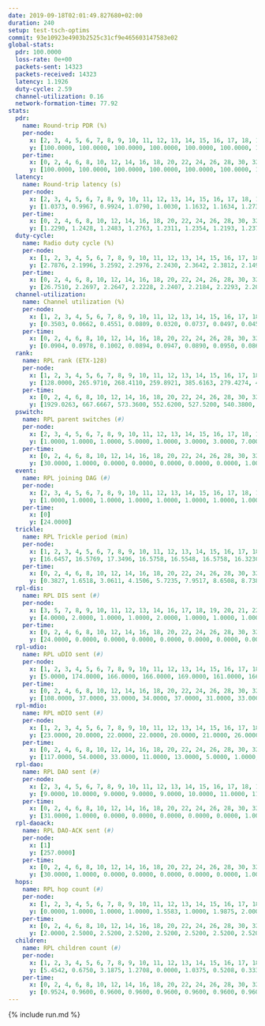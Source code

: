 ```yaml
---
date: 2019-09-18T02:01:49.827680+02:00
duration: 240
setup: test-tsch-optims
commit: 93e10923e4903b2525c31cf9e465603147583e02
global-stats:
  pdr: 100.0000
  loss-rate: 0e+00
  packets-sent: 14323
  packets-received: 14323
  latency: 1.1926
  duty-cycle: 2.59
  channel-utilization: 0.16
  network-formation-time: 77.92
stats:
  pdr:
    name: Round-trip PDR (%)
    per-node:
      x: [2, 3, 4, 5, 6, 7, 8, 9, 10, 11, 12, 13, 14, 15, 16, 17, 18, 19, 20, 21, 22, 23, 24, 25]
      y: [100.0000, 100.0000, 100.0000, 100.0000, 100.0000, 100.0000, 100.0000, 100.0000, 100.0000, 100.0000, 100.0000, 100.0000, 100.0000, 100.0000, 100.0000, 100.0000, 100.0000, 100.0000, 100.0000, 100.0000, 100.0000, 100.0000, 100.0000, 100.0000]
    per-time:
      x: [0, 2, 4, 6, 8, 10, 12, 14, 16, 18, 20, 22, 24, 26, 28, 30, 32, 34, 36, 38, 40, 42, 44, 46, 48, 50, 52, 54, 56, 58, 60, 62, 64, 66, 68, 70, 72, 74, 76, 78, 80, 82, 84, 86, 88, 90, 92, 94, 96, 98, 100, 102, 104, 106, 108, 110, 112, 114, 116, 118, 120, 122, 124, 126, 128, 130, 132, 134, 136, 138, 140, 142, 144, 146, 148, 150, 152, 154, 156, 158, 160, 162, 164, 166, 168, 170, 172, 174, 176, 178, 180, 182, 184, 186, 188, 190, 192, 194, 196, 198, 200, 202, 204, 206, 208, 210, 212, 214, 216, 218, 220, 222, 224, 226, 228, 230, 232, 234, 236, 238]
      y: [100.0000, 100.0000, 100.0000, 100.0000, 100.0000, 100.0000, 100.0000, 100.0000, 100.0000, 100.0000, 100.0000, 100.0000, 100.0000, 100.0000, 100.0000, 100.0000, 100.0000, 100.0000, 100.0000, 100.0000, 100.0000, 100.0000, 100.0000, 100.0000, 100.0000, 100.0000, 100.0000, 100.0000, 100.0000, 100.0000, 100.0000, 100.0000, 100.0000, 100.0000, 100.0000, 100.0000, 100.0000, 100.0000, 100.0000, 100.0000, 100.0000, 100.0000, 100.0000, 100.0000, 100.0000, 100.0000, 100.0000, 100.0000, 100.0000, 100.0000, 100.0000, 100.0000, 100.0000, 100.0000, 100.0000, 100.0000, 100.0000, 100.0000, 100.0000, 100.0000, 100.0000, 100.0000, 100.0000, 100.0000, 100.0000, 100.0000, 100.0000, 100.0000, 100.0000, 100.0000, 100.0000, 100.0000, 100.0000, 100.0000, 100.0000, 100.0000, 100.0000, 100.0000, 100.0000, 100.0000, 100.0000, 100.0000, 100.0000, 100.0000, 100.0000, 100.0000, 100.0000, 100.0000, 100.0000, 100.0000, 100.0000, 100.0000, 100.0000, 100.0000, 100.0000, 100.0000, 100.0000, 100.0000, 100.0000, 100.0000, 100.0000, 100.0000, 100.0000, 100.0000, 100.0000, 100.0000, 100.0000, 100.0000, 100.0000, 100.0000, 100.0000, 100.0000, 100.0000, 100.0000, 100.0000, 100.0000, 100.0000, 100.0000, 100.0000, 100.0000]
  latency:
    name: Round-trip latency (s)
    per-node:
      x: [2, 3, 4, 5, 6, 7, 8, 9, 10, 11, 12, 13, 14, 15, 16, 17, 18, 19, 20, 21, 22, 23, 24, 25]
      y: [1.0373, 0.9967, 0.9924, 1.0790, 1.0030, 1.1632, 1.1634, 1.2732, 1.1010, 1.1943, 1.1669, 1.1031, 1.3084, 1.1574, 1.1817, 1.2198, 1.2330, 1.2363, 1.3210, 1.3391, 1.2458, 1.4184, 1.3998, 1.3181]
    per-time:
      x: [0, 2, 4, 6, 8, 10, 12, 14, 16, 18, 20, 22, 24, 26, 28, 30, 32, 34, 36, 38, 40, 42, 44, 46, 48, 50, 52, 54, 56, 58, 60, 62, 64, 66, 68, 70, 72, 74, 76, 78, 80, 82, 84, 86, 88, 90, 92, 94, 96, 98, 100, 102, 104, 106, 108, 110, 112, 114, 116, 118, 120, 122, 124, 126, 128, 130, 132, 134, 136, 138, 140, 142, 144, 146, 148, 150, 152, 154, 156, 158, 160, 162, 164, 166, 168, 170, 172, 174, 176, 178, 180, 182, 184, 186, 188, 190, 192, 194, 196, 198, 200, 202, 204, 206, 208, 210, 212, 214, 216, 218, 220, 222, 224, 226, 228, 230, 232, 234, 236, 238]
      y: [1.2290, 1.2428, 1.2483, 1.2763, 1.2311, 1.2354, 1.2193, 1.2372, 1.2290, 1.2264, 1.2259, 1.2058, 1.2236, 1.2092, 1.2127, 1.2163, 1.2136, 1.2006, 1.2095, 1.1932, 1.1869, 1.2067, 1.2080, 1.2089, 1.1944, 1.1970, 1.1827, 1.2045, 1.2072, 1.1962, 1.2024, 1.1998, 1.2072, 1.2057, 1.2049, 1.2062, 1.2288, 1.1999, 1.2080, 1.2223, 1.2192, 1.1892, 1.2096, 1.2050, 1.1993, 1.2088, 1.2034, 1.1975, 1.2063, 1.1909, 1.2032, 1.1845, 1.2151, 1.1927, 1.2083, 1.1737, 1.1963, 1.1970, 1.1717, 1.2144, 1.2499, 1.2691, 1.2207, 1.2135, 1.2127, 1.1972, 1.1942, 1.1691, 1.1814, 1.1995, 1.1642, 1.1737, 1.1793, 1.1993, 1.1610, 1.1756, 1.1725, 1.1791, 1.1750, 1.1787, 1.1615, 1.1821, 1.1858, 1.1774, 1.1593, 1.1562, 1.1736, 1.1729, 1.1607, 1.1586, 1.1605, 1.1541, 1.1837, 1.1851, 1.1755, 1.1847, 1.1846, 1.1552, 1.1665, 1.1696, 1.1728, 1.1807, 1.1539, 1.1520, 1.1635, 1.1747, 1.1728, 1.1754, 1.1658, 1.1617, 1.1685, 1.1333, 1.1687, 1.1643, 1.1601, 1.1506, 1.1578, 1.1558, 1.1664, 1.1717]
  duty-cycle:
    name: Radio duty cycle (%)
    per-node:
      x: [1, 2, 3, 4, 5, 6, 7, 8, 9, 10, 11, 12, 13, 14, 15, 16, 17, 18, 19, 20, 21, 22, 23, 24, 25]
      y: [2.7876, 2.1996, 3.2592, 2.2976, 2.2430, 2.3642, 2.3812, 2.1498, 2.3376, 2.1424, 2.2271, 2.2782, 2.4473, 2.3719, 2.7195, 2.4251, 2.4014, 2.4300, 2.3873, 2.4458, 2.4665, 2.5083, 2.4096, 2.4921, 2.4089]
    per-time:
      x: [0, 2, 4, 6, 8, 10, 12, 14, 16, 18, 20, 22, 24, 26, 28, 30, 32, 34, 36, 38, 40, 42, 44, 46, 48, 50, 52, 54, 56, 58, 60, 62, 64, 66, 68, 70, 72, 74, 76, 78, 80, 82, 84, 86, 88, 90, 92, 94, 96, 98, 100, 102, 104, 106, 108, 110, 112, 114, 116, 118, 120, 122, 124, 126, 128, 130, 132, 134, 136, 138, 140, 142, 144, 146, 148, 150, 152, 154, 156, 158, 160, 162, 164, 166, 168, 170, 172, 174, 176, 178, 180, 182, 184, 186, 188, 190, 192, 194, 196, 198, 200, 202, 204, 206, 208, 210, 212, 214, 216, 218, 220, 222, 224, 226, 228, 230, 232, 234, 236, 238]
      y: [26.7510, 2.2697, 2.2647, 2.2228, 2.2407, 2.2184, 2.2293, 2.2083, 2.2370, 2.2128, 2.2062, 2.2074, 2.2045, 2.2220, 2.2452, 2.2241, 2.2205, 2.2068, 2.2034, 2.2050, 2.1894, 2.2083, 2.2270, 2.2205, 2.2062, 2.2128, 2.2059, 2.2017, 2.2154, 2.2234, 2.2037, 2.1928, 2.2254, 2.2004, 2.2201, 2.2195, 2.2104, 2.2296, 2.2175, 2.1989, 2.2159, 2.2036, 2.2084, 2.2359, 2.1976, 2.1968, 2.2045, 2.1992, 2.2159, 2.2160, 2.2105, 2.2090, 2.2099, 2.2111, 2.2054, 2.2002, 2.2034, 2.2247, 2.1872, 2.4988, 3.2892, 3.1337, 3.1498, 2.2023, 2.2174, 2.2330, 2.2113, 2.2323, 2.2240, 2.2234, 2.2274, 2.2159, 2.2248, 2.2092, 2.1956, 2.1884, 2.1966, 2.1915, 2.2182, 2.2117, 2.2109, 2.2044, 2.2106, 2.2030, 2.2002, 2.2120, 2.2061, 2.1972, 2.2062, 2.1772, 2.2028, 2.2062, 2.1846, 2.2123, 2.2086, 2.2071, 2.2092, 2.2010, 2.2095, 2.2059, 2.2069, 2.1944, 2.2188, 2.1949, 2.1865, 2.2069, 2.2027, 2.1980, 2.2029, 2.2167, 2.1918, 2.1949, 2.1739, 2.2089, 2.2074, 2.1770, 2.1876, 2.1976, 2.1965, 2.1813]
  channel-utilization:
    name: Channel utilization (%)
    per-node:
      x: [1, 2, 3, 4, 5, 6, 7, 8, 9, 10, 11, 12, 13, 14, 15, 16, 17, 18, 19, 20, 21, 22, 23, 24, 25]
      y: [0.3503, 0.0662, 0.4551, 0.0809, 0.0320, 0.0737, 0.0497, 0.0454, 0.0326, 0.0676, 0.0341, 0.0509, 0.0487, 0.0310, 0.2629, 0.0883, 0.0433, 0.1097, 0.0434, 0.0455, 0.0321, 0.0667, 0.0321, 0.0320, 0.0329]
    per-time:
      x: [0, 2, 4, 6, 8, 10, 12, 14, 16, 18, 20, 22, 24, 26, 28, 30, 32, 34, 36, 38, 40, 42, 44, 46, 48, 50, 52, 54, 56, 58, 60, 62, 64, 66, 68, 70, 72, 74, 76, 78, 80, 82, 84, 86, 88, 90, 92, 94, 96, 98, 100, 102, 104, 106, 108, 110, 112, 114, 116, 118, 120, 122, 124, 126, 128, 130, 132, 134, 136, 138, 140, 142, 144, 146, 148, 150, 152, 154, 156, 158, 160, 162, 164, 166, 168, 170, 172, 174, 176, 178, 180, 182, 184, 186, 188, 190, 192, 194, 196, 198, 200, 202, 204, 206, 208, 210, 212, 214, 216, 218, 220, 222, 224, 226, 228, 230, 232, 234, 236, 238]
      y: [0.0904, 0.0978, 0.1002, 0.0894, 0.0947, 0.0890, 0.0950, 0.0863, 0.0936, 0.0898, 0.0874, 0.0885, 0.0872, 0.0914, 0.0973, 0.0901, 0.0902, 0.0864, 0.0855, 0.0868, 0.0816, 0.0867, 0.0915, 0.0905, 0.0856, 0.0883, 0.0850, 0.0853, 0.0895, 0.0925, 0.0854, 0.0822, 0.0911, 0.0837, 0.0901, 0.0910, 0.0865, 0.0941, 0.0901, 0.0857, 0.0884, 0.0848, 0.0871, 0.0951, 0.0843, 0.0845, 0.0872, 0.0851, 0.0884, 0.0895, 0.0868, 0.0863, 0.0866, 0.0882, 0.0861, 0.0846, 0.0867, 0.0928, 0.0805, 0.1940, 0.4654, 0.4044, 0.4038, 0.0864, 0.0906, 0.0946, 0.0880, 0.0909, 0.0907, 0.0906, 0.0920, 0.0877, 0.0930, 0.0858, 0.0834, 0.0794, 0.0826, 0.0802, 0.0891, 0.0872, 0.0880, 0.0850, 0.0881, 0.0844, 0.0830, 0.0861, 0.0833, 0.0842, 0.0857, 0.0764, 0.0846, 0.0858, 0.0788, 0.0875, 0.0860, 0.0871, 0.0853, 0.0860, 0.0858, 0.0869, 0.0854, 0.0849, 0.0887, 0.0800, 0.0810, 0.0836, 0.0799, 0.0873, 0.0835, 0.0885, 0.0797, 0.0798, 0.0763, 0.0852, 0.0866, 0.0776, 0.0815, 0.0835, 0.0833, 0.0715]
  rank:
    name: RPL rank (ETX-128)
    per-node:
      x: [1, 2, 3, 4, 5, 6, 7, 8, 9, 10, 11, 12, 13, 14, 15, 16, 17, 18, 19, 20, 21, 22, 23, 24, 25]
      y: [128.0000, 265.9710, 268.4110, 259.8921, 385.6163, 279.4274, 420.9300, 480.3580, 607.8138, 399.8340, 616.1767, 434.7562, 457.8884, 562.8992, 435.2922, 504.9919, 523.5184, 588.7642, 603.7992, 935.9878, 721.4593, 631.4280, 754.3871, 752.2460, 733.2828]
    per-time:
      x: [0, 2, 4, 6, 8, 10, 12, 14, 16, 18, 20, 22, 24, 26, 28, 30, 32, 34, 36, 38, 40, 42, 44, 46, 48, 50, 52, 54, 56, 58, 60, 62, 64, 66, 68, 70, 72, 74, 76, 78, 80, 82, 84, 86, 88, 90, 92, 94, 96, 98, 100, 102, 104, 106, 108, 110, 112, 114, 116, 118, 120, 122, 124, 126, 128, 130, 132, 134, 136, 138, 140, 142, 144, 146, 148, 150, 152, 154, 156, 158, 160, 162, 164, 166, 168, 170, 172, 174, 176, 178, 180, 182, 184, 186, 188, 190, 192, 194, 196, 198, 200, 202, 204, 206, 208, 210, 212, 214, 216, 218, 220, 222, 224, 226, 228, 230, 232, 234, 236, 238]
      y: [1929.0263, 667.6667, 573.3600, 552.6200, 527.5200, 540.3800, 538.0800, 530.9608, 520.7400, 518.5800, 508.6275, 507.6078, 504.7800, 508.7843, 499.4200, 498.5294, 490.6800, 500.4000, 508.4000, 519.0400, 515.1000, 531.9057, 504.1200, 503.9020, 498.4600, 499.0200, 494.5400, 501.2264, 502.4000, 515.1961, 529.1200, 529.9020, 533.1765, 522.6000, 509.2941, 491.9216, 489.5600, 514.8627, 508.0000, 504.1000, 482.4600, 487.9400, 486.5400, 491.2157, 497.7600, 504.1800, 503.3800, 492.3269, 484.6863, 491.0196, 487.4902, 480.7400, 472.0600, 476.2115, 464.7600, 462.1000, 467.9200, 471.7059, 472.7647, 469.9000, 312.2912, 287.1486, 289.8980, 325.0000, 525.3000, 537.5893, 536.1373, 522.6863, 531.7600, 521.3137, 524.3077, 509.1346, 496.4151, 486.9000, 493.5400, 486.2600, 480.6400, 486.1373, 485.9020, 481.8824, 475.9200, 479.7255, 487.5600, 491.9231, 482.0200, 482.4902, 480.5686, 479.9808, 466.3800, 461.3800, 465.4314, 460.0000, 452.6275, 451.7400, 465.1400, 464.8824, 459.8600, 464.2549, 464.9444, 458.2353, 460.7200, 452.6600, 470.8000, 467.0000, 461.7600, 467.0600, 466.4340, 465.2308, 455.3800, 466.6538, 463.0600, 472.8400, 473.2000, 474.1200, 476.2549, 470.4400, 474.3137, 469.6731, 458.8431, 462.4000]
  pswitch:
    name: RPL parent switches (#)
    per-node:
      x: [2, 3, 4, 5, 6, 7, 8, 9, 10, 11, 12, 13, 14, 15, 16, 17, 18, 19, 20, 21, 22, 23, 24, 25]
      y: [1.0000, 1.0000, 1.0000, 5.0000, 1.0000, 3.0000, 3.0000, 7.0000, 1.0000, 9.0000, 2.0000, 2.0000, 8.0000, 3.0000, 8.0000, 5.0000, 6.0000, 4.0000, 6.0000, 7.0000, 3.0000, 9.0000, 9.0000, 5.0000]
    per-time:
      x: [0, 2, 4, 6, 8, 10, 12, 14, 16, 18, 20, 22, 24, 26, 28, 30, 32, 34, 36, 38, 40, 42, 44, 46, 48, 50, 52, 54, 56, 58, 60, 62, 64, 66, 68, 70, 72, 74, 76, 78, 80, 82, 84, 86, 88, 90, 92, 94, 96, 98, 100, 102, 104, 106, 108, 110, 112, 114, 116, 118, 120, 122, 124, 126, 128, 130, 132, 134, 136, 138, 140, 142, 144, 146, 148, 150, 152, 154, 156, 158, 160, 162, 164, 166, 168, 170, 172, 174, 176, 178, 180, 182, 184, 186, 188, 190, 192, 194, 196, 198, 200, 202, 204, 206, 208, 210, 212, 214, 216, 218, 220, 222, 224, 226, 228, 230, 232, 234, 236]
      y: [30.0000, 1.0000, 0.0000, 0.0000, 0.0000, 0.0000, 0.0000, 1.0000, 0.0000, 0.0000, 1.0000, 1.0000, 0.0000, 1.0000, 0.0000, 1.0000, 0.0000, 0.0000, 0.0000, 0.0000, 0.0000, 3.0000, 0.0000, 1.0000, 0.0000, 0.0000, 0.0000, 3.0000, 0.0000, 1.0000, 0.0000, 1.0000, 1.0000, 0.0000, 1.0000, 1.0000, 0.0000, 1.0000, 2.0000, 0.0000, 0.0000, 0.0000, 0.0000, 1.0000, 0.0000, 0.0000, 0.0000, 2.0000, 1.0000, 1.0000, 1.0000, 0.0000, 0.0000, 2.0000, 0.0000, 0.0000, 0.0000, 1.0000, 1.0000, 0.0000, 0.0000, 0.0000, 0.0000, 1.0000, 0.0000, 6.0000, 1.0000, 1.0000, 0.0000, 1.0000, 2.0000, 2.0000, 3.0000, 0.0000, 0.0000, 0.0000, 0.0000, 1.0000, 1.0000, 1.0000, 0.0000, 1.0000, 0.0000, 2.0000, 0.0000, 1.0000, 1.0000, 2.0000, 0.0000, 0.0000, 1.0000, 0.0000, 1.0000, 0.0000, 0.0000, 1.0000, 0.0000, 1.0000, 4.0000, 1.0000, 0.0000, 0.0000, 0.0000, 0.0000, 0.0000, 0.0000, 3.0000, 2.0000, 0.0000, 2.0000, 0.0000, 0.0000, 0.0000, 0.0000, 1.0000, 0.0000, 1.0000, 2.0000, 1.0000]
  event:
    name: RPL joining DAG (#)
    per-node:
      x: [2, 3, 4, 5, 6, 7, 8, 9, 10, 11, 12, 13, 14, 15, 16, 17, 18, 19, 20, 21, 22, 23, 24, 25]
      y: [1.0000, 1.0000, 1.0000, 1.0000, 1.0000, 1.0000, 1.0000, 1.0000, 1.0000, 1.0000, 1.0000, 1.0000, 1.0000, 1.0000, 1.0000, 1.0000, 1.0000, 1.0000, 1.0000, 1.0000, 1.0000, 1.0000, 1.0000, 1.0000]
    per-time:
      x: [0]
      y: [24.0000]
  trickle:
    name: RPL Trickle period (min)
    per-node:
      x: [1, 2, 3, 4, 5, 6, 7, 8, 9, 10, 11, 12, 13, 14, 15, 16, 17, 18, 19, 20, 21, 22, 23, 24, 25]
      y: [16.6457, 16.5769, 17.3496, 16.5758, 16.5548, 16.5758, 16.3230, 16.4666, 16.2856, 16.5758, 16.5257, 16.5344, 16.5338, 16.4817, 16.5382, 16.4176, 16.4743, 16.4722, 16.5345, 16.3868, 16.5264, 16.3936, 16.5340, 16.5340, 16.4693]
    per-time:
      x: [0, 2, 4, 6, 8, 10, 12, 14, 16, 18, 20, 22, 24, 26, 28, 30, 32, 34, 36, 38, 40, 42, 44, 46, 48, 50, 52, 54, 56, 58, 60, 62, 64, 66, 68, 70, 72, 74, 76, 78, 80, 82, 84, 86, 88, 90, 92, 94, 96, 98, 100, 102, 104, 106, 108, 110, 112, 114, 116, 118, 120, 122, 124, 126, 128, 130, 132, 134, 136, 138, 140, 142, 144, 146, 148, 150, 152, 154, 156, 158, 160, 162, 164, 166, 168, 170, 172, 174, 176, 178, 180, 182, 184, 186, 188, 190, 192, 194, 196, 198, 200, 202, 204, 206, 208, 210, 212, 214, 216, 218, 220, 222, 224, 226, 228, 230, 232, 234, 236, 238]
      y: [0.3827, 1.6518, 3.0611, 4.1506, 5.7235, 7.9517, 8.6508, 8.7381, 9.7867, 15.2044, 17.1336, 17.4763, 17.4763, 17.4763, 17.4763, 17.4763, 17.4763, 17.4763, 17.4763, 17.4763, 17.4763, 17.4763, 17.4763, 17.4763, 17.4763, 17.4763, 17.4763, 17.4763, 17.4763, 17.4763, 17.4763, 17.4763, 17.4763, 17.4763, 17.4763, 17.4763, 17.4763, 17.4763, 17.4763, 17.4763, 17.4763, 17.4763, 17.4763, 17.4763, 17.4763, 17.4763, 17.4763, 17.4763, 17.4763, 17.4763, 17.4763, 17.4763, 17.4763, 17.4763, 17.4763, 17.4763, 17.4763, 17.4763, 17.4763, 17.4763, 17.4763, 17.4763, 17.4763, 17.4763, 17.4763, 17.4763, 17.4763, 17.4763, 17.4763, 17.4763, 17.4763, 17.4763, 17.4763, 17.4763, 17.4763, 17.4763, 17.4763, 17.4763, 17.4763, 17.4763, 17.4763, 17.4763, 17.4763, 17.4763, 17.4763, 17.4763, 17.4763, 17.4763, 17.4763, 17.4763, 17.4763, 17.4763, 17.4763, 17.4763, 17.4763, 17.4763, 17.4763, 17.4763, 17.4763, 17.4763, 17.4763, 17.4763, 17.4763, 17.4763, 17.4763, 17.4763, 17.4763, 17.4763, 17.4763, 17.4763, 17.4763, 17.4763, 17.4763, 17.4763, 17.4763, 17.4763, 17.4763, 17.4763, 17.4763, 17.4763]
  rpl-dis:
    name: RPL DIS sent (#)
    per-node:
      x: [3, 5, 7, 8, 9, 10, 11, 12, 13, 14, 16, 17, 18, 19, 20, 21, 22, 23, 24, 25]
      y: [4.0000, 2.0000, 1.0000, 1.0000, 2.0000, 1.0000, 1.0000, 1.0000, 1.0000, 1.0000, 1.0000, 1.0000, 1.0000, 1.0000, 1.0000, 2.0000, 1.0000, 1.0000, 1.0000, 2.0000]
    per-time:
      x: [0, 2, 4, 6, 8, 10, 12, 14, 16, 18, 20, 22, 24, 26, 28, 30, 32, 34, 36, 38, 40, 42, 44, 46, 48, 50, 52, 54, 56, 58, 60, 62, 64, 66, 68, 70, 72, 74, 76, 78, 80, 82, 84, 86, 88, 90, 92, 94, 96, 98, 100, 102, 104, 106, 108, 110, 112, 114, 116, 118, 120, 122, 124]
      y: [24.0000, 0.0000, 0.0000, 0.0000, 0.0000, 0.0000, 0.0000, 0.0000, 0.0000, 0.0000, 0.0000, 0.0000, 0.0000, 0.0000, 0.0000, 0.0000, 0.0000, 0.0000, 0.0000, 0.0000, 0.0000, 0.0000, 0.0000, 0.0000, 0.0000, 0.0000, 0.0000, 0.0000, 0.0000, 0.0000, 0.0000, 0.0000, 0.0000, 0.0000, 0.0000, 0.0000, 0.0000, 0.0000, 0.0000, 0.0000, 0.0000, 0.0000, 0.0000, 0.0000, 0.0000, 0.0000, 0.0000, 0.0000, 0.0000, 0.0000, 0.0000, 0.0000, 0.0000, 0.0000, 0.0000, 0.0000, 0.0000, 0.0000, 0.0000, 0.0000, 0.0000, 1.0000, 2.0000]
  rpl-udio:
    name: RPL uDIO sent (#)
    per-node:
      x: [1, 2, 3, 4, 5, 6, 7, 8, 9, 10, 11, 12, 13, 14, 15, 16, 17, 18, 19, 20, 21, 22, 23, 24, 25]
      y: [5.0000, 174.0000, 166.0000, 166.0000, 169.0000, 161.0000, 166.0000, 172.0000, 167.0000, 169.0000, 168.0000, 164.0000, 166.0000, 167.0000, 121.0000, 166.0000, 162.0000, 152.0000, 158.0000, 179.0000, 159.0000, 161.0000, 166.0000, 167.0000, 170.0000]
    per-time:
      x: [0, 2, 4, 6, 8, 10, 12, 14, 16, 18, 20, 22, 24, 26, 28, 30, 32, 34, 36, 38, 40, 42, 44, 46, 48, 50, 52, 54, 56, 58, 60, 62, 64, 66, 68, 70, 72, 74, 76, 78, 80, 82, 84, 86, 88, 90, 92, 94, 96, 98, 100, 102, 104, 106, 108, 110, 112, 114, 116, 118, 120, 122, 124, 126, 128, 130, 132, 134, 136, 138, 140, 142, 144, 146, 148, 150, 152, 154, 156, 158, 160, 162, 164, 166, 168, 170, 172, 174, 176, 178, 180, 182, 184, 186, 188, 190, 192, 194, 196, 198, 200, 202, 204, 206, 208, 210, 212, 214, 216, 218, 220, 222, 224, 226, 228, 230, 232, 234, 236, 238, 240]
      y: [108.0000, 37.0000, 33.0000, 34.0000, 37.0000, 31.0000, 33.0000, 30.0000, 33.0000, 34.0000, 31.0000, 34.0000, 29.0000, 31.0000, 33.0000, 32.0000, 33.0000, 36.0000, 31.0000, 32.0000, 33.0000, 33.0000, 35.0000, 32.0000, 31.0000, 29.0000, 37.0000, 33.0000, 29.0000, 33.0000, 31.0000, 34.0000, 34.0000, 29.0000, 33.0000, 31.0000, 31.0000, 33.0000, 33.0000, 32.0000, 27.0000, 32.0000, 27.0000, 36.0000, 27.0000, 38.0000, 32.0000, 34.0000, 27.0000, 28.0000, 31.0000, 32.0000, 28.0000, 35.0000, 31.0000, 28.0000, 31.0000, 34.0000, 24.0000, 30.0000, 53.0000, 36.0000, 31.0000, 32.0000, 27.0000, 35.0000, 28.0000, 32.0000, 28.0000, 37.0000, 29.0000, 33.0000, 35.0000, 30.0000, 29.0000, 32.0000, 36.0000, 32.0000, 30.0000, 34.0000, 29.0000, 30.0000, 35.0000, 30.0000, 34.0000, 32.0000, 30.0000, 35.0000, 31.0000, 33.0000, 33.0000, 32.0000, 30.0000, 34.0000, 29.0000, 35.0000, 31.0000, 36.0000, 32.0000, 31.0000, 35.0000, 30.0000, 38.0000, 32.0000, 32.0000, 32.0000, 29.0000, 33.0000, 32.0000, 40.0000, 31.0000, 32.0000, 32.0000, 35.0000, 30.0000, 30.0000, 32.0000, 29.0000, 31.0000, 33.0000, 2.0000]
  rpl-mdio:
    name: RPL mDIO sent (#)
    per-node:
      x: [1, 2, 3, 4, 5, 6, 7, 8, 9, 10, 11, 12, 13, 14, 15, 16, 17, 18, 19, 20, 21, 22, 23, 24, 25]
      y: [23.0000, 20.0000, 22.0000, 22.0000, 20.0000, 21.0000, 26.0000, 22.0000, 26.0000, 20.0000, 20.0000, 21.0000, 21.0000, 22.0000, 20.0000, 24.0000, 20.0000, 24.0000, 23.0000, 26.0000, 24.0000, 26.0000, 24.0000, 25.0000, 25.0000]
    per-time:
      x: [0, 2, 4, 6, 8, 10, 12, 14, 16, 18, 20, 22, 24, 26, 28, 30, 32, 34, 36, 38, 40, 42, 44, 46, 48, 50, 52, 54, 56, 58, 60, 62, 64, 66, 68, 70, 72, 74, 76, 78, 80, 82, 84, 86, 88, 90, 92, 94, 96, 98, 100, 102, 104, 106, 108, 110, 112, 114, 116, 118, 120, 122, 124, 126, 128, 130, 132, 134, 136, 138, 140, 142, 144, 146, 148, 150, 152, 154, 156, 158, 160, 162, 164, 166, 168, 170, 172, 174, 176, 178, 180, 182, 184, 186, 188, 190, 192, 194, 196, 198, 200, 202, 204, 206, 208, 210, 212, 214, 216, 218, 220, 222, 224, 226, 228, 230, 232, 234, 236, 238]
      y: [117.0000, 54.0000, 33.0000, 11.0000, 13.0000, 5.0000, 1.0000, 4.0000, 19.0000, 1.0000, 1.0000, 0.0000, 0.0000, 2.0000, 6.0000, 8.0000, 4.0000, 4.0000, 1.0000, 0.0000, 0.0000, 0.0000, 7.0000, 7.0000, 5.0000, 3.0000, 2.0000, 0.0000, 1.0000, 0.0000, 1.0000, 1.0000, 8.0000, 6.0000, 4.0000, 5.0000, 0.0000, 0.0000, 0.0000, 0.0000, 7.0000, 4.0000, 4.0000, 7.0000, 3.0000, 0.0000, 0.0000, 0.0000, 5.0000, 1.0000, 6.0000, 6.0000, 6.0000, 1.0000, 0.0000, 0.0000, 0.0000, 2.0000, 6.0000, 6.0000, 6.0000, 5.0000, 0.0000, 0.0000, 0.0000, 1.0000, 6.0000, 8.0000, 2.0000, 5.0000, 3.0000, 0.0000, 0.0000, 0.0000, 1.0000, 8.0000, 3.0000, 5.0000, 7.0000, 1.0000, 0.0000, 0.0000, 0.0000, 2.0000, 6.0000, 8.0000, 5.0000, 3.0000, 0.0000, 1.0000, 0.0000, 2.0000, 2.0000, 5.0000, 5.0000, 6.0000, 5.0000, 0.0000, 0.0000, 0.0000, 1.0000, 4.0000, 7.0000, 4.0000, 7.0000, 1.0000, 1.0000, 0.0000, 0.0000, 1.0000, 6.0000, 5.0000, 3.0000, 7.0000, 3.0000, 0.0000, 0.0000, 0.0000, 2.0000, 6.0000]
  rpl-dao:
    name: RPL DAO sent (#)
    per-node:
      x: [2, 3, 4, 5, 6, 7, 8, 9, 10, 11, 12, 13, 14, 15, 16, 17, 18, 19, 20, 21, 22, 23, 24, 25]
      y: [9.0000, 10.0000, 9.0000, 9.0000, 9.0000, 10.0000, 11.0000, 11.0000, 9.0000, 13.0000, 9.0000, 9.0000, 12.0000, 10.0000, 12.0000, 12.0000, 12.0000, 10.0000, 11.0000, 11.0000, 11.0000, 13.0000, 15.0000, 11.0000]
    per-time:
      x: [0, 2, 4, 6, 8, 10, 12, 14, 16, 18, 20, 22, 24, 26, 28, 30, 32, 34, 36, 38, 40, 42, 44, 46, 48, 50, 52, 54, 56, 58, 60, 62, 64, 66, 68, 70, 72, 74, 76, 78, 80, 82, 84, 86, 88, 90, 92, 94, 96, 98, 100, 102, 104, 106, 108, 110, 112, 114, 116, 118, 120, 122, 124, 126, 128, 130, 132, 134, 136, 138, 140, 142, 144, 146, 148, 150, 152, 154, 156, 158, 160, 162, 164, 166, 168, 170, 172, 174, 176, 178, 180, 182, 184, 186, 188, 190, 192, 194, 196, 198, 200, 202, 204, 206, 208, 210, 212, 214, 216, 218, 220, 222, 224, 226, 228, 230, 232, 234, 236, 238]
      y: [31.0000, 1.0000, 0.0000, 0.0000, 0.0000, 0.0000, 0.0000, 1.0000, 0.0000, 0.0000, 1.0000, 1.0000, 0.0000, 1.0000, 18.0000, 3.0000, 0.0000, 0.0000, 0.0000, 0.0000, 0.0000, 4.0000, 0.0000, 1.0000, 0.0000, 0.0000, 0.0000, 3.0000, 11.0000, 6.0000, 1.0000, 1.0000, 1.0000, 0.0000, 1.0000, 2.0000, 0.0000, 2.0000, 2.0000, 0.0000, 0.0000, 2.0000, 6.0000, 8.0000, 0.0000, 1.0000, 1.0000, 2.0000, 1.0000, 1.0000, 2.0000, 0.0000, 1.0000, 3.0000, 0.0000, 1.0000, 7.0000, 8.0000, 1.0000, 0.0000, 1.0000, 0.0000, 1.0000, 2.0000, 2.0000, 6.0000, 2.0000, 2.0000, 0.0000, 1.0000, 5.0000, 5.0000, 5.0000, 0.0000, 1.0000, 0.0000, 1.0000, 1.0000, 1.0000, 2.0000, 2.0000, 4.0000, 0.0000, 3.0000, 0.0000, 9.0000, 3.0000, 2.0000, 1.0000, 0.0000, 1.0000, 2.0000, 1.0000, 0.0000, 2.0000, 4.0000, 0.0000, 3.0000, 4.0000, 8.0000, 2.0000, 0.0000, 0.0000, 1.0000, 1.0000, 1.0000, 4.0000, 2.0000, 0.0000, 4.0000, 0.0000, 1.0000, 1.0000, 6.0000, 5.0000, 0.0000, 1.0000, 3.0000, 1.0000, 1.0000]
  rpl-daoack:
    name: RPL DAO-ACK sent (#)
    per-node:
      x: [1]
      y: [257.0000]
    per-time:
      x: [0, 2, 4, 6, 8, 10, 12, 14, 16, 18, 20, 22, 24, 26, 28, 30, 32, 34, 36, 38, 40, 42, 44, 46, 48, 50, 52, 54, 56, 58, 60, 62, 64, 66, 68, 70, 72, 74, 76, 78, 80, 82, 84, 86, 88, 90, 92, 94, 96, 98, 100, 102, 104, 106, 108, 110, 112, 114, 116, 118, 120, 122, 124, 126, 128, 130, 132, 134, 136, 138, 140, 142, 144, 146, 148, 150, 152, 154, 156, 158, 160, 162, 164, 166, 168, 170, 172, 174, 176, 178, 180, 182, 184, 186, 188, 190, 192, 194, 196, 198, 200, 202, 204, 206, 208, 210, 212, 214, 216, 218, 220, 222, 224, 226, 228, 230, 232, 234, 236, 238]
      y: [30.0000, 1.0000, 0.0000, 0.0000, 0.0000, 0.0000, 0.0000, 1.0000, 0.0000, 0.0000, 1.0000, 1.0000, 0.0000, 1.0000, 18.0000, 3.0000, 0.0000, 0.0000, 0.0000, 0.0000, 0.0000, 4.0000, 0.0000, 1.0000, 0.0000, 0.0000, 0.0000, 3.0000, 11.0000, 6.0000, 1.0000, 1.0000, 1.0000, 0.0000, 1.0000, 2.0000, 0.0000, 2.0000, 2.0000, 0.0000, 0.0000, 2.0000, 6.0000, 8.0000, 0.0000, 1.0000, 1.0000, 2.0000, 1.0000, 1.0000, 2.0000, 0.0000, 1.0000, 3.0000, 0.0000, 1.0000, 7.0000, 8.0000, 1.0000, 0.0000, 1.0000, 0.0000, 1.0000, 2.0000, 2.0000, 6.0000, 2.0000, 2.0000, 0.0000, 1.0000, 5.0000, 5.0000, 5.0000, 0.0000, 1.0000, 0.0000, 1.0000, 1.0000, 1.0000, 2.0000, 2.0000, 4.0000, 0.0000, 3.0000, 0.0000, 9.0000, 3.0000, 2.0000, 1.0000, 0.0000, 1.0000, 2.0000, 1.0000, 0.0000, 2.0000, 4.0000, 0.0000, 3.0000, 4.0000, 8.0000, 2.0000, 0.0000, 0.0000, 1.0000, 1.0000, 1.0000, 4.0000, 2.0000, 0.0000, 3.0000, 1.0000, 1.0000, 1.0000, 6.0000, 5.0000, 0.0000, 1.0000, 3.0000, 1.0000, 1.0000]
  hops:
    name: RPL hop count (#)
    per-node:
      x: [1, 2, 3, 4, 5, 6, 7, 8, 9, 10, 11, 12, 13, 14, 15, 16, 17, 18, 19, 20, 21, 22, 23, 24, 25]
      y: [0.0000, 1.0000, 1.0000, 1.0000, 1.5583, 1.0000, 1.9875, 2.0000, 3.0000, 1.0000, 2.2708, 2.0000, 2.0000, 2.9958, 2.0417, 2.5958, 2.5250, 2.9958, 3.0502, 3.5941, 3.7866, 3.0460, 4.2008, 4.1632, 4.0000]
    per-time:
      x: [0, 2, 4, 6, 8, 10, 12, 14, 16, 18, 20, 22, 24, 26, 28, 30, 32, 34, 36, 38, 40, 42, 44, 46, 48, 50, 52, 54, 56, 58, 60, 62, 64, 66, 68, 70, 72, 74, 76, 78, 80, 82, 84, 86, 88, 90, 92, 94, 96, 98, 100, 102, 104, 106, 108, 110, 112, 114, 116, 118, 120, 122, 124, 126, 128, 130, 132, 134, 136, 138, 140, 142, 144, 146, 148, 150, 152, 154, 156, 158, 160, 162, 164, 166, 168, 170, 172, 174, 176, 178, 180, 182, 184, 186, 188, 190, 192, 194, 196, 198, 200, 202, 204, 206, 208, 210, 212, 214, 216, 218, 220, 222, 224, 226, 228, 230, 232, 234, 236, 238]
      y: [2.0000, 2.5000, 2.5200, 2.5200, 2.5200, 2.5200, 2.5200, 2.5200, 2.5200, 2.5200, 2.4800, 2.4800, 2.4400, 2.4400, 2.4400, 2.4200, 2.4000, 2.4000, 2.4000, 2.4000, 2.4000, 2.4000, 2.4800, 2.4800, 2.4800, 2.4800, 2.4800, 2.4400, 2.4000, 2.4000, 2.3600, 2.3600, 2.3600, 2.3600, 2.3600, 2.3600, 2.3600, 2.3600, 2.3600, 2.3600, 2.3600, 2.3600, 2.3600, 2.3600, 2.3600, 2.3600, 2.3600, 2.3600, 2.3600, 2.3600, 2.3600, 2.3600, 2.3600, 2.3600, 2.3600, 2.3600, 2.3600, 2.3600, 2.3200, 2.3200, 2.3200, 2.3200, 2.3200, 2.3200, 2.3200, 2.4000, 2.4800, 2.5200, 2.5200, 2.5200, 2.4400, 2.4200, 2.2600, 2.2800, 2.2800, 2.2800, 2.2800, 2.2800, 2.3200, 2.3200, 2.3200, 2.3200, 2.2800, 2.2400, 2.2400, 2.2400, 2.2400, 2.2600, 2.2800, 2.2800, 2.2800, 2.2800, 2.2800, 2.2800, 2.2800, 2.2800, 2.2800, 2.2800, 2.2600, 2.2400, 2.2400, 2.2400, 2.2400, 2.2400, 2.2400, 2.2400, 2.2400, 2.2400, 2.2800, 2.2800, 2.2800, 2.2800, 2.2800, 2.2800, 2.2800, 2.2800, 2.2800, 2.2800, 2.2800, 2.2800]
  children:
    name: RPL children count (#)
    per-node:
      x: [1, 2, 3, 4, 5, 6, 7, 8, 9, 10, 11, 12, 13, 14, 15, 16, 17, 18, 19, 20, 21, 22, 23, 24, 25]
      y: [5.4542, 0.6750, 3.1875, 1.2708, 0.0000, 1.0375, 0.5208, 0.3333, 0.0000, 0.9875, 0.0000, 0.5833, 0.2708, 0.0000, 3.8417, 1.4583, 0.1083, 2.2500, 0.3808, 0.4603, 0.0084, 1.1046, 0.0000, 0.0000, 0.0418]
    per-time:
      x: [0, 2, 4, 6, 8, 10, 12, 14, 16, 18, 20, 22, 24, 26, 28, 30, 32, 34, 36, 38, 40, 42, 44, 46, 48, 50, 52, 54, 56, 58, 60, 62, 64, 66, 68, 70, 72, 74, 76, 78, 80, 82, 84, 86, 88, 90, 92, 94, 96, 98, 100, 102, 104, 106, 108, 110, 112, 114, 116, 118, 120, 122, 124, 126, 128, 130, 132, 134, 136, 138, 140, 142, 144, 146, 148, 150, 152, 154, 156, 158, 160, 162, 164, 166, 168, 170, 172, 174, 176, 178, 180, 182, 184, 186, 188, 190, 192, 194, 196, 198, 200, 202, 204, 206, 208, 210, 212, 214, 216, 218, 220, 222, 224, 226, 228, 230, 232, 234, 236, 238]
      y: [0.9524, 0.9600, 0.9600, 0.9600, 0.9600, 0.9600, 0.9600, 0.9600, 0.9600, 0.9600, 0.9600, 0.9600, 0.9600, 0.9600, 0.9600, 0.9600, 0.9600, 0.9600, 0.9600, 0.9600, 0.9600, 0.9600, 0.9600, 0.9600, 0.9600, 0.9600, 0.9600, 0.9600, 0.9600, 0.9600, 0.9600, 0.9600, 0.9600, 0.9600, 0.9600, 0.9600, 0.9600, 0.9600, 0.9600, 0.9600, 0.9600, 0.9600, 0.9600, 0.9600, 0.9600, 0.9600, 0.9600, 0.9600, 0.9600, 0.9600, 0.9600, 0.9600, 0.9600, 0.9600, 0.9600, 0.9600, 0.9600, 0.9600, 0.9600, 0.9600, 0.9600, 0.9600, 0.9600, 0.9600, 0.9600, 0.9600, 0.9600, 0.9600, 0.9600, 0.9600, 0.9600, 0.9600, 0.9600, 0.9600, 0.9600, 0.9600, 0.9600, 0.9600, 0.9600, 0.9600, 0.9600, 0.9600, 0.9600, 0.9600, 0.9600, 0.9600, 0.9600, 0.9600, 0.9600, 0.9600, 0.9600, 0.9600, 0.9600, 0.9600, 0.9600, 0.9600, 0.9600, 0.9600, 0.9600, 0.9600, 0.9600, 0.9600, 0.9600, 0.9600, 0.9600, 0.9600, 0.9600, 0.9600, 0.9600, 0.9600, 0.9600, 0.9600, 0.9600, 0.9600, 0.9600, 0.9600, 0.9600, 0.9600, 0.9600, 0.9600]
---
```


{% include run.md %}
